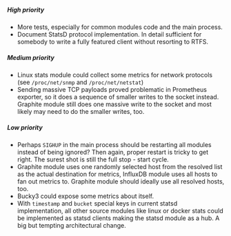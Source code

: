 

##### High priority

* More tests, especially for common modules code and the main process.
* Document StatsD protocol implementation. In detail sufficient for somebody to write
  a fully featured client without resorting to RTFS.


##### Medium priority

* Linux stats module could collect some metrics for network protocols
  (see `/proc/net/snmp` and `/proc/net/netstat`)
* Sending massive TCP payloads proved problematic in Prometheus exporter, so it does
  a sequence of smaller writes to the socket instead. Graphite module still does one
  massive write to the socket and most likely may need to do the smaller writes, too.


##### Low priority

* Perhaps `SIGHUP` in the main process should be restarting all modules instead of
  being ignored? Then again, proper restart is tricky to get right. The surest shot
  is still the full stop - start cycle.
* Graphite module uses one randomly selected host from the resolved list as the actual
  destination for metrics, InfluxDB module uses all hosts to fan out metrics to.
  Graphite module should ideally use all resolved hosts, too.
* Bucky3 could expose some metrics about itself.
* With `timestamp` and `bucket` special keys in current statsd implementation,
  all other source modules like linux or docker stats could be implemented as statsd
  clients making the statsd module as a hub. A big but tempting architectural change.
